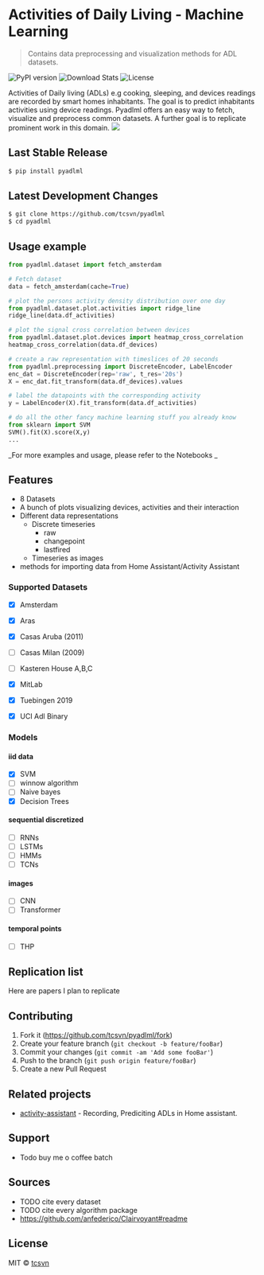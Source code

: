 # Activities of Daily Living - Machine Learning
> Contains data preprocessing and visualization methods for ADL datasets.

![PyPI version](https://img.shields.io/pypi/v/pyadlml?style=flat-square)
![Download Stats](https://img.shields.io/pypi/dd/pyadlml?style=flat-square)
![License](https://img.shields.io/pypi/l/pyadlml?style=flat-square)

Activities of Daily living (ADLs) e.g cooking, sleeping, and devices readings are recorded by smart homes inhabitants. The goal is to predict inhabitants activities using device readings. Pyadlml offers an easy way to fetch, visualize and preprocess common datasets. A further goal is to replicate prominent work in this domain.
![](header.png)

## Last Stable Release
```sh 
$ pip install pyadlml
```
## Latest Development Changes
```sh
$ git clone https://github.com/tcsvn/pyadlml
$ cd pyadlml
```

## Usage example
```python
from pyadlml.dataset import fetch_amsterdam

# Fetch dataset
data = fetch_amsterdam(cache=True)

# plot the persons activity density distribution over one day
from pyadlml.dataset.plot.activities import ridge_line
ridge_line(data.df_activities)

# plot the signal cross correlation between devices
from pyadlml.dataset.plot.devices import heatmap_cross_correlation
heatmap_cross_correlation(data.df_devices)

# create a raw representation with timeslices of 20 seconds
from pyadlml.preprocessing import DiscreteEncoder, LabelEncoder
enc_dat = DiscreteEncoder(rep='raw', t_res='20s')
X = enc_dat.fit_transform(data.df_devices).values

# label the datapoints with the corresponding activity
y = LabelEncoder(X).fit_transform(data.df_activities)

# do all the other fancy machine learning stuff you already know
from sklearn import SVM 
SVM().fit(X).score(X,y)
...
```

_For more examples and usage, please refer to the Notebooks _

## Features
  - 8 Datasets
  - A bunch of plots visualizing devices, activities and their interaction
  - Different data representations
    - Discrete timeseries
      - raw
      - changepoint
      - lastfired
    - Timeseries as images 
 - methods for importing data from Home Assistant/Activity Assistant
 
### Supported Datasets
  - [x] Amsterdam 
  - [x] Aras
  - [x] Casas Aruba (2011)
  - [ ] Casas Milan (2009)
  - [ ] Kasteren House A,B,C
  - [x] MitLab
  - [x] Tuebingen 2019
  - [x] UCI Adl Binary 
  
  
### Models
#### iid data
  - [x] SVM
  - [ ] winnow algorithm
  - [ ] Naive bayes
  - [x] Decision Trees
#### sequential discretized 
  - [ ] RNNs
  - [ ] LSTMs
  - [ ] HMMs
  - [ ] TCNs
#### images  
  - [ ] CNN
  - [ ] Transformer
#### temporal points
  - [ ] THP
  
## Replication list  
Here are papers I plan to replicate


## Contributing 
1. Fork it (<https://github.com/tcsvn/pyadlml/fork>)
2. Create your feature branch (`git checkout -b feature/fooBar`)
3. Commit your changes (`git commit -am 'Add some fooBar'`)
4. Push to the branch (`git push origin feature/fooBar`)
5. Create a new Pull Request

## Related projects
  - [activity-assistant](https://github.com/tcsvn/activity-assistant) - Recording, Prediciting ADLs in Home assistant.
  
## Support 
  - Todo buy me o coffee batch
  
## Sources
  - TODO cite every dataset
  - TODO cite every algorithm package
  - https://github.com/anfederico/Clairvoyant#readme
  
## License
MIT  © [tcsvn](http://deadlink)
